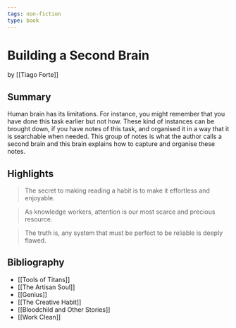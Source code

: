```yaml
---
tags: non-fiction
type: book
---
```


# Building a Second Brain
by [[Tiago Forte]]

## Summary
Human brain has its limitations. For instance, you might remember that you have done this task earlier but not how. These kind of instances can be brought down, if you have notes of this task, and organised it in a way that it is searchable when needed. This group of notes is what the author calls a second brain and this brain explains how to capture and organise these notes.

## Highlights
> The secret to making reading a habit is to make it effortless and enjoyable.

> As knowledge workers, attention is our most scarce and precious resource.

> The truth is, any system that must be perfect to be reliable is deeply flawed.

## Bibliography
* [[Tools of Titans]]
* [[The Artisan Soul]]
* [[Genius]]
* [[The Creative Habit]]
* [[Bloodchild and Other Stories]]
* [[Work Clean]]
